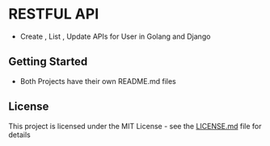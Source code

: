 # RESTFUL API 

- Create , List , Update APIs for User in Golang and Django


## Getting Started

- Both Projects have their own README.md files

## License

This project is licensed under the MIT License - see the [LICENSE.md](LICENSE) file for details

